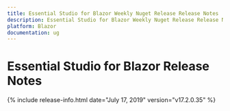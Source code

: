 ```yaml
---
title: Essential Studio for Blazor Weekly Nuget Release Release Notes  
description: Essential Studio for Blazor Weekly Nuget Release Release Notes  
platform: Blazor
documentation: ug
---
```


# Essential Studio for Blazor  Release Notes  

{% include release-info.html date="July 17, 2019"  version="v17.2.0.35" %} 


